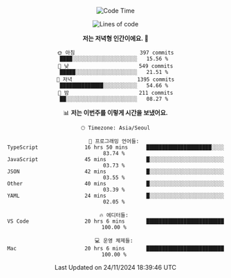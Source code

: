 <div align='center'>
 
<!--START_SECTION:waka-->
![Code Time](http://img.shields.io/badge/Code%20Time-3%2C977%20hrs%2029%20mins-blue)

![Lines of code](https://img.shields.io/badge/%EC%A0%80%EB%8A%94%20%EC%97%AC%ED%83%9C%EA%B9%8C%EC%A7%80%20-1.5%20million%20%EC%A4%84%EC%9D%98%20%EC%BD%94%EB%93%9C%EB%A5%BC%20%EC%9E%91%EC%84%B1%ED%96%88%EC%96%B4%EC%9A%94.-blue)

**저는 저녁형 인간이에요. 🦉** 

```text
🌞 아침                     397 commits         ████░░░░░░░░░░░░░░░░░░░░░   15.56 % 
🌆 낮　                     549 commits         █████░░░░░░░░░░░░░░░░░░░░   21.51 % 
🌃 저녁                     1395 commits        ██████████████░░░░░░░░░░░   54.66 % 
🌙 밤　                     211 commits         ██░░░░░░░░░░░░░░░░░░░░░░░   08.27 % 
```


📊 **저는 이번주를 이렇게 시간을 보냈어요.** 

```text
🕑︎ Timezone: Asia/Seoul

💬 프로그래밍 언어들: 
TypeScript               16 hrs 50 mins      █████████████████████░░░░   83.74 % 
JavaScript               45 mins             █░░░░░░░░░░░░░░░░░░░░░░░░   03.73 % 
JSON                     42 mins             █░░░░░░░░░░░░░░░░░░░░░░░░   03.55 % 
Other                    40 mins             █░░░░░░░░░░░░░░░░░░░░░░░░   03.39 % 
YAML                     24 mins             █░░░░░░░░░░░░░░░░░░░░░░░░   02.05 % 

🔥 에디터들: 
VS Code                  20 hrs 6 mins       █████████████████████████   100.00 % 

💻 운영 체제들: 
Mac                      20 hrs 6 mins       █████████████████████████   100.00 % 
```


 Last Updated on 24/11/2024 18:39:46 UTC
<!--END_SECTION:waka-->
 </div>
<!---
Emewjin/Emewjin is a ✨ special ✨ repository because its `README.md` (this file) appears on your GitHub profile.
You can click the Preview link to take a look at your changes.
--->
